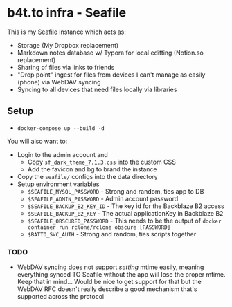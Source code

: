# b4t.to infra - Seafile

This is my [Seafile](https://www.seafile.com/en/home/) instance which acts as:

* Storage (My Dropbox replacement)
* Markdown notes database w/ Typora for local editting (Notion.so replacement)
* Sharing of files via links to friends
* "Drop point" ingest for files from devices I can't manage as easily (phone) via WebDAV syncing
* Syncing to all devices that need files locally via libraries

## Setup

* `docker-compose up --build -d`

You will also want to:

* Login to the admin account and
  * Copy `sf_dark_theme_7.1.3.css` into the custom CSS
  * Add the favicon and bg to brand the instance
* Copy the `seafile/` configs into the data directory
* Setup environment variables
  * `$SEAFILE_MYSQL_PASSWORD` - Strong and random, ties app to DB
  * `$SEAFILE_ADMIN_PASSWORD` - Admin account password
  * `$SEAFILE_BACKUP_B2_KEY_ID` - The key id for the Backblaze B2 access
  * `$SEAFILE_BACKUP_B2_KEY` - The actual applicationKey in Backblaze B2
  * `$SEAFILE_OBSCURED_PASSWORD` -  This needs to be the output of `docker container run rclone/rclone obscure [PASSWORD]`
  * `$BATTO_SVC_AUTH` - Strong and random, ties scripts together

### TODO

* WebDAV syncing does not support _setting_ mtime easily, meaning everything synced TO Seafile without the app will lose the proper mtime. Keep that in mind... Would be nice to get support for that but the WebDAV RFC doesn't really describe a good mechanism that's supported across the protocol